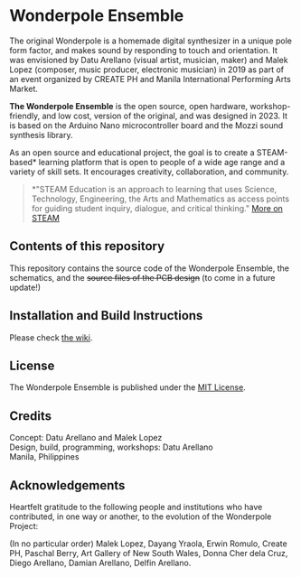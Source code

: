 # Wonderpole Ensemble

The original Wonderpole is a homemade digital synthesizer in a unique pole form factor, and makes sound by responding to touch and orientation. It was envisioned by Datu Arellano (visual artist, musician, maker) and Malek Lopez (composer, music producer, electronic musician) in 2019 as part of an event organized by CREATE PH and Manila International Performing Arts Market.

**The Wonderpole Ensemble** is the open source, open hardware, workshop-friendly, and low cost, version of the original, and was designed in 2023. It is based on the Arduino Nano microcontroller board and the Mozzi sound synthesis library.

As an open source and educational project, the goal is to create a STEAM-based* learning platform that is open to people of a wide age range and a variety of skill sets. It encourages creativity, collaboration, and community.  

> *"STEAM Education is an approach to learning that uses Science, Technology, Engineering, the Arts and Mathematics as access points for guiding student inquiry, dialogue, and critical thinking." [More on STEAM](https://artsintegration.com/what-is-steam-education-in-k-12-schools/)

## Contents of this repository
This repository contains the source code of the Wonderpole Ensemble, the schematics, and the ~~source files of the PCB design~~ (to come in a future update!)

## Installation and Build Instructions
Please check [the wiki](https://github.com/datuarellano/wonderpole_ensemble/wiki/).

<!-- 
## The Wonderpole Ensemble 
### Features
### Donate
## Requirements
### Dependencies
## Bug Reports
## Links 
-->
## License
The Wonderpole Ensemble is published under the [MIT License](https://github.com/datuarellano/wonderpole_ensemble/blob/master/LICENSE).
## Credits
Concept: Datu Arellano and Malek Lopez <br>
Design, build, programming, workshops: Datu Arellano <br>
Manila, Philippines

## Acknowledgements

Heartfelt gratitude to the following people and institutions who have contributed, in one way or another, to the evolution of the Wonderpole Project:

(In no particular order) Malek Lopez, Dayang Yraola, Erwin Romulo, Create PH, Paschal Berry, Art Gallery of New South Wales, Donna Cher dela Cruz, Diego Arellano, Damian Arellano, Delfin Arellano.